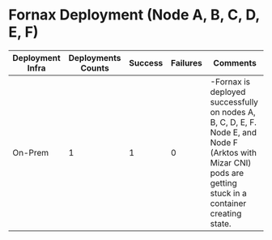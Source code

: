 # Fornax Deployment (Node A, B, C, D, E, F)

Deployment Infra | Deployments Counts | Success | Failures | Comments
--- | --- | --- | --- | ---
On-Prem | 1 | 1 | 0|-Fornax is deployed successfully on nodes A, B, C, D, E, F. Node E, and Node F (Arktos with Mizar CNI) pods are getting stuck in a container creating state. 

